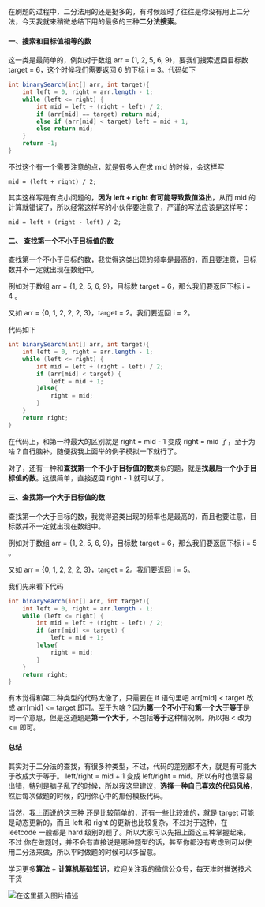 在刷题的过程中，二分法用的还是挺多的，有时候超时了往往是你没有用上二分法，今天我就来稍微总结下用的最多的三种**二分法搜索**。

#### 一、搜索和目标值相等的数

这一类是最简单的，例如对于数组 arr = {1, 2, 5, 6, 9}，要我们搜索返回目标数 target = 6，这个时候我们需要返回 6 的下标 i = 3。代码如下
```java
int binarySearch(int[] arr, int target){
    int left = 0, right = arr.length - 1;
    while (left <= right) {
        int mid = left + (right - left) / 2;
        if (arr[mid] == target) return mid;
        else if (arr[mid] < target) left = mid + 1;
        else return mid;
    }
    return -1;
}
```
不过这个有一个需要注意的点，就是很多人在求 mid 的时候，会这样写
```
mid = (left + right) / 2;
```
其实这样写是有点小问题的，**因为 left + right 有可能导致数值溢出**，从而 mid 的计算就错误了，所以经常这样写的小伙伴要注意了，严谨的写法应该是这样写：
```
mid = left + (right - left) / 2;
```

#### 二、 查找第一个不小于目标值的数

查找第一个不小于目标的数，我觉得这类出现的频率是最高的，而且要注意，目标数并不一定就出现在数组中。

例如对于数组 arr = {1, 2, 5, 6, 9}，目标数 target = 6，那么我们要返回下标 i = 4 。

又如 arr = {0, 1, 2, 2, 2, 3}，target = 2。我们要返回 i = 2。

代码如下
```java
int binarySearch(int[] arr, int target){
    int left = 0, right = arr.length - 1;
    while (left <= right) {
        int mid = left + (right - left) / 2;
        if (arr[mid] < target) {
            left = mid + 1;
        }else{
            right = mid;
        }
    }
    return right;
}
```
在代码上，和第一种最大的区别就是 right = mid - 1 变成 right = mid 了，至于为啥？自行脑补，随便找我上面举的例子模拟一下就行了。

对了，还有一种和**查找第一个不小于目标值的数**类似的题，就是**找最后一个小于目标值的数**。这很简单，直接返回 right - 1 就可以了。

#### 三、查找第一个大于目标值的数

查找第一个大于目标的数，我觉得这类出现的频率也是最高的，而且也要注意，目标数并不一定就出现在数组中。

例如对于数组 arr = {1, 2, 5, 6, 9}，目标数 target = 6，那么我们要返回下标 i = 5 。

又如 arr = {0, 1, 2, 2, 2, 3}，target = 2。我们要返回 i = 5。

我们先来看下代码

```java
int binarySearch(int[] arr, int target){
    int left = 0, right = arr.length - 1;
    while (left <= right) {
        int mid = left + (right - left) / 2;
        if (arr[mid] <= target) {
            left = mid + 1;
        }else{
            right = mid;
        }
    }
    return right;
}
```
有木觉得和第二种类型的代码太像了，只需要在 if 语句里吧 arr[mid] < target 改成 arr[mid] <= target 即可。至于为啥？因为**第一个不小于**和**第一个大于等于**是同一个意思，但是这道题是**第一个大于**，不包括**等于**这种情况啊。所以把 < 改为 <= 即可。

#### 总结

其实对于二分法的查找，有很多种类型，不过，代码的差别都不大，就是有可能大于改成大于等于。  left/right = mid + 1 变成 left/right = mid。所以有时也很容易出错，特别是脑子乱了的时候，所以我这里建议，**选择一种自己喜欢的代码风格**，然后每次做题的时候，的用你心中的那份模板代码。

当然，我上面说的这三种 还是比较简单的，还有一些比较难的，就是 target 可能是动态更新的，而且 left 和 right 的更新也比较复杂，不过对于这种，在 leetcode 一般都是 hard 级别的题了。所以大家可以先把上面这三种掌握起来，不过 你在做题时，并不会有直接说是哪种题型的话，甚至你都没有考虑到可以使用二分法来做，所以平时做题的时候可以多留意。



学习更多**算法** + **计算机基础知识**，欢迎关注我的微信公众号，每天准时推送技术干货

![在这里插入图片描述](https://img-blog.csdnimg.cn/20200306223728524.png?x-oss-process=image/watermark,type_ZmFuZ3poZW5naGVpdGk,shadow_10,text_aHR0cHM6Ly9ibG9nLmNzZG4ubmV0L20wXzM3OTA3Nzk3,size_16,color_FFFFFF,t_70)



